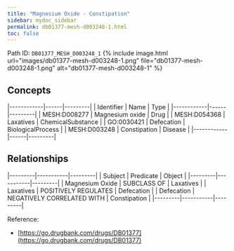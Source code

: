 ```yaml
---
title: "Magnesium Oxide - Constipation"
sidebar: mydoc_sidebar
permalink: db01377-mesh-d003248-1.html
toc: false 
---
```



Path ID: `DB01377_MESH_D003248_1`
{% include image.html url="images/db01377-mesh-d003248-1.png" file="db01377-mesh-d003248-1.png" alt="db01377-mesh-d003248-1" %}

## Concepts

|------------|------|---------|
| Identifier | Name | Type    |
|------------|------|---------|
| MESH:D008277 | Magnesium oxide | Drug |
| MESH:D054368 | Laxatives | ChemicalSubstance |
| GO:0030421 | Defecation | BiologicalProcess |
| MESH:D003248 | Constipation | Disease |
|------------|------|---------|

## Relationships

|---------|-----------|---------|
| Subject | Predicate | Object  |
|---------|-----------|---------|
| Magnesium Oxide | SUBCLASS OF | Laxatives |
| Laxatives | POSITIVELY REGULATES | Defecation |
| Defecation | NEGATIVELY CORRELATED WITH | Constipation |
|---------|-----------|---------|

Reference: 
  - [https://go.drugbank.com/drugs/DB01377](https://go.drugbank.com/drugs/DB01377)
